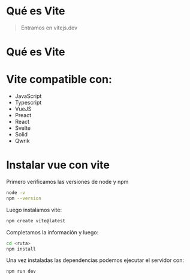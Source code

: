 # Qué es Vite

> Entramos en vitejs.dev

# Qué es Vite

# Vite compatible con:

- JavaScript
- Typescript
- VueJS
- Preact
- React
- Svelte
- Solid
- Qwrik

# Instalar vue con vite

Primero verificamos las versiones de node y npm

```bash
node -v
npm --version
```

Luego instalamos vite:

```bash
npm create vite@latest
```

Completamos la información y luego:

```bash
cd <ruta>
npm install
```

Una vez instaladas las dependencias podemos ejecutar el servidor con:

```bash
npm run dev
```
